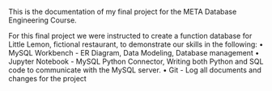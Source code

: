This is the documentation of my final project for the META Database Engineering Course.

For this final project we were instructed to create a function database for Little Lemon, fictional restaurant, to demonstrate our skills in the following:
• MySQL Workbench - ER Diagram, Data Modeling, Database management
• Jupyter Notebook - MySQL Python Connector, Writing both Python and SQL code to communicate with the MySQL server.
• Git - Log all documents and changes for the project

